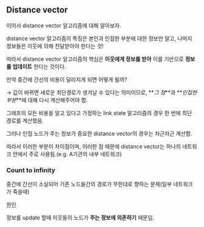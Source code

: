 ## Distance vector

이어서 distance vector 알고리즘에 대해 알아보자.

distance vector 알고리즘의 특징은 본인과 인접한 부분에 대한 정보만 알고, 나머지 정보들은 이웃에 의해 전달받아야 한다는 것!

따라서 distance vector 알고리즘의 핵심은 **이웃에게 정보를 받아** 이를 기반으로 **정보를 업데이트** 한다는 것이다.

만약 중간에 간선의 비용이 달라지게 되면 어떻게 될까?

→ 값이 바뀌면 새로운 최단경로가 생겨날 수 있다는 의미이므로, **_그 점_**과 **_인접한 부분_**에 대해 다시 계산해주어야 함.

그래프의 모든 비용을 알고 있다고 가정하는 link state 알고리즘의 경우 한 번에 최단 경로를 계산했음.

그러나 인접 노드가 주는 정보가 중요한 distance vector의 경우는 차근차근 계산함.

따라서 이러한 부분이 차이점이며, 이러한 점 때문에 distance vector는 하나의 네트워크 안에서 주로 사용됨.(e.g. A기관의 내부 네트워크)

### Count to infinity

중간에 간선이 소실되어 기존 노드들간의 경로가 무한대로 향하는 문제(일부 네트워크가 죽을때)

원인

정보를 update 할때 이웃들의 노드가 **주는 정보에 의존하기** 때문임.
